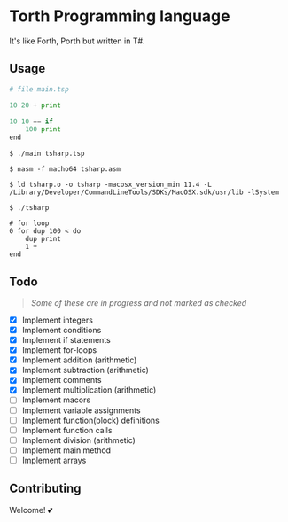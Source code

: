 # Torth Programming language

It's like Forth, Porth but written in T#.


## Usage
```python
# file main.tsp

10 20 + print

10 10 == if
    100 print
end

```


```
$ ./main tsharp.tsp

$ nasm -f macho64 tsharp.asm

$ ld tsharp.o -o tsharp -macosx_version_min 11.4 -L /Library/Developer/CommandLineTools/SDKs/MacOSX.sdk/usr/lib -lSystem

$ ./tsharp
```

```
# for loop
0 for dup 100 < do  
    dup print
    1 +
end
```

## Todo
> _Some of these are in progress and not marked as checked_
- [X] Implement integers
- [X] Implement conditions
- [X] Implement if statements
- [X] Implement for-loops
- [X] Implement addition (arithmetic)
- [X] Implement subtraction (arithmetic)
- [X] Implement comments
- [X] Implement multiplication (arithmetic)
- [ ] Implement macors
- [ ] Implement variable assignments
- [ ] Implement function(block) definitions
- [ ] Implement function calls
- [ ] Implement division (arithmetic)
- [ ] Implement main method
- [ ] Implement arrays

## Contributing
Welcome! 💕

